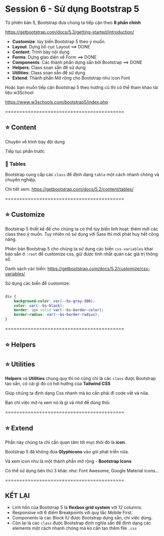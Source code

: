 # Session 6 - Sử dụng Bootstrap 5

Từ phiên bản 5, Bootstrap đưa chúng ta tiếp cận theo **8 phần chính**

<https://getbootstrap.com/docs/5.3/getting-started/introduction/>

- **Customize**: tùy biến Bootstrap 5 theo ý muốn.
- **Layout**: Dựng bố cục Layout ==> DONE
- **Content**: Trình bày nội dung
- **Forms**: Dựng giao diện về Form ==> DONE
- **Components**: Các thành phần dựng sẵn bởi Bootstrap ==> DONE
- **Helpers**: Class soạn sẵn để sử dụng
- **Utilities**: Class soạn sẵn để sử dụng
- **Extend**: Thành phần Mở rộng cho Bootstrap như icon Font

Hoặc bạn muốn tiếp cận Bootstrap 5 theo hướng cũ thì có thể tham khảo tài liệu w3School

<https://www.w3schools.com/bootstrap5/index.php>

==========================================


## ⭐ Content

Chuyên về trình bày đội dung

Tiếp tục phần trước

### 🍄 Tables

Bootstrap cung cấp các `class` để định dạng `table` một cách nhanh chóng và chuyên nghiệp.

Chi tiết xem: <https://getbootstrap.com/docs/5.2/content/tables/>

==========================================


## ⭐ Customize

Bootstrap 5 thiết kế để cho chúng ta có thể tùy biến linh hoạt: thêm mới các class theo ý muốn.
Tuy nhiên nó sử dụng với Sass thì mới phát huy hết công năng.

Phiên bản Bootstrap 5 cho chúng ta sử dụng các biến `css-variables` khai báo sẵn ở `:root` để customize css, giữ được tính nhất quán các giá trị thông số.

Danh sách các biến: <https://getbootstrap.com/docs/5.2/customize/css-variables/>

Sử dụng các biến để customize:

```css

div {
    background-color: var(--bs-gray-300);
    color: var(--bs-black);
    border: 1px solid var(--bs-border-color);
    border-radius: var(--bs-border-radius);
}

```

==========================================


## ⭐ Helpers

## ⭐ Utilities

**Helpers** và **Utilities** chung quy thì nó cũng chỉ là các `class` được Bootstrap tạo sẵn, có cái gì đó có hơi hướng của **Tailwind CSS**

Giúp chúng ta định dạng Css nhanh mà ko cần phải đi code vất vả nữa.

Bạn chỉ việc mở ra xem nó là gì và nhớ để dùng thôi.

==========================================

## ⭐ Extend

Phần này chúng ta chỉ cần quan tâm tới mục thôi đó là **icon**.

Bootstrap 5 đã không đưa **Glyphicons** vào gói phát triển nữa.

Và xem icon như là một thành phần mở rộng - **Bootstrap Icons**

Có thể sử dụng bên thứ 3 khác như: Font Awesome, Google Material icons...

==========================================
## KẾT LẠI


- Linh hồn của Bootstrap 5 là **flexbox grid system** với 12 columns.
- Responsive với 6 điểm Breakpoints với quy tắc Mobile First.
- Components là các Block IU được Bootstrap dựng sẵn, chỉ việc dùng.
- Còn lại là các `class` được Bootstrap định nghĩa sẵn để định dạng các elements một cách nhanh chóng mà ko cần tạo thêm file `.css`
